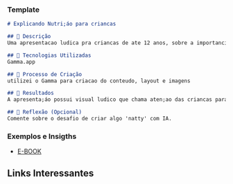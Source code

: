 
### 

### Template

```markdown
# Explicando Nutri;áo para criancas

## 📒 Descrição
Uma apresentacao ludica pra criancas de ate 12 anos, sobre a importancia da nutricao e boa alimentacao

## 🤖 Tecnologias Utilizadas
Gamma.app

## 🧐 Processo de Criação
utilizei o Gamma para criacao do conteudo, layout e imagens

## 🚀 Resultados
A apresenta;áo possui visual ludico que chama aten;ao das criancas para o tema

## 💭 Reflexão (Opcional)
Comente sobre o desafio de criar algo 'natty' com IA.
```

### Exemplos e Insigths

- [E-BOOK](/exemplos/E-BOOK.md)


## Links Interessantes
